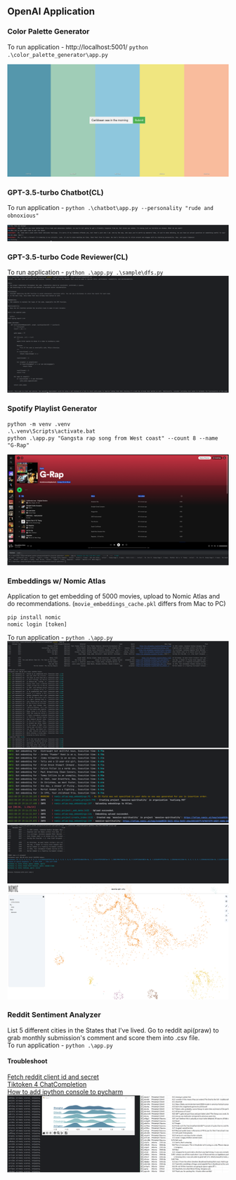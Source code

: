 ## OpenAI Application

### Color Palette Generator
To run application - http://localhost:5001/
`python .\color_palette_generator\app.py`

![preview.png](static%2Fcolor_palette_generator%2Fpreview.png)

### GPT-3.5-turbo Chatbot(CL)
To run application - `python .\chatbot\app.py --personality "rude and obnoxious"`

![preview.png](static%2Fchatbot%2Fpreview.png)

### GPT-3.5-turbo Code Reviewer(CL)
To run application - `python .\app.py .\sample\dfs.py`
![preview.png](static%2Fcode-reviewer%2Fpreview.png)
### Spotify Playlist Generator
```shell
python -m venv .venv
.\.venv\Scripts\activate.bat
python .\app.py "Gangsta rap song from West coast" --count 8 --name  "G-Rap"
```
![preview.png](static%2Fspotify-playlist-generator%2Fpreview.png)
### Embeddings w/ Nomic Atlas
Application to get embedding of 5000 movies, upload to Nomic Atlas and do recommendations. (`movie_embeddings_cache.pkl` differs from Mac to PC)
```shell
pip install nomic
nomic login [token]
```
To run application - `python .\app.py`
![preview-console.png](static%2Fembeddings%2Fpreview-console.png)
![preview-upload-atlas.png](static%2Fembeddings%2Fpreview-upload-atlas.png)
![preview-distance.png](static%2Fembeddings%2Fpreview-distance.png)
![preview-nomic.png](static%2Fembeddings%2Fpreview-nomic.png)

### Reddit Sentiment Analyzer 
List 5 different cities in the States that I've lived. Go to reddit api(praw) to grab monthly submission's comment and score them into .csv file.  
To run application - `python .\app.py`

#### Troubleshoot
[Fetch reddit client id and secret](https://reddit.com/prefs/apps)  
[Tiktoken 4 ChatCompletion](https://github.com/openai/openai-cookbook/blob/main/examples/How_to_count_tokens_with_tiktoken.ipynb)  
[How to add ipython console to pycharm](https://www.youtube.com/watch?v=6JpLmAWa6lA)
![preview.png](static%2Fsentiment-analysis%2Fpreview.png)